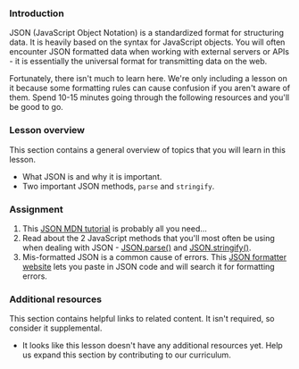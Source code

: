 ### Introduction

JSON (JavaScript Object Notation) is a standardized format for structuring data. It is heavily based on the syntax for JavaScript objects. You will often encounter JSON formatted data when working with external servers or APIs - it is essentially the universal format for transmitting data on the web.

Fortunately, there isn't much to learn here. We're only including a lesson on it because some formatting rules can cause confusion if you aren't aware of them. Spend 10-15 minutes going through the following resources and you'll be good to go.

### Lesson overview

This section contains a general overview of topics that you will learn in this lesson.

- What JSON is and why it is important.
- Two important JSON methods, `parse` and `stringify`.

### Assignment

<div class="lesson-content__panel" markdown="1">

1. This [JSON MDN tutorial]( https://developer.mozilla.org/en-US/docs/Learn/JavaScript/Objects/JSON) is probably all you need...
1. Read about the 2 JavaScript methods that you'll most often be using when dealing with JSON - [JSON.parse()](https://www.w3schools.com/js/js_json_parse.asp) and [JSON.stringify()](https://www.w3schools.com/js/js_json_stringify.asp).
1. Mis-formatted JSON is a common cause of errors. This [JSON formatter website](https://jsonformatter.curiousconcept.com/) lets you paste in JSON code and will search it for formatting errors.

</div>

### Additional resources

This section contains helpful links to related content. It isn't required, so consider it supplemental.

- It looks like this lesson doesn't have any additional resources yet. Help us expand this section by contributing to our curriculum.
